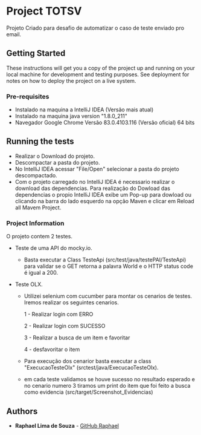 # Project TOTSV

Projeto Criado para desafio de automatizar o caso de teste enviado pro email. 

## Getting Started

These instructions will get you a copy of the project up and running on your local machine for development and testing purposes. See deployment for notes on how to deploy the project on a live system.

### Pre-requisites

- Instalado na maquina a IntelliJ IDEA (Versão mais atual)
- Instalado na maquina java version "1.8.0_211"
- Navegador Google Chrome Versão 83.0.4103.116 (Versão oficial) 64 bits 

## Running the tests

- Realizar o Download do projeto.
- Descompactar a pasta do projeto.
- No IntelliJ IDEA acessar "File/Open" selecionar a pasta do projeto descompactado.
- Com o projeto carregado no IntelliJ IDEA é necessario realizar o download das dependencias.
Para realização do Dowload das dependencias o propio IntelliJ IDEA exibe um Pop-up para dowload
ou clicando na barra do lado esquerdo na opção Maven e clicar em Reload all Mavem Project.

### Project Information

O projeto contem 2 testes.

- Teste de uma API do mocky.io. 
    - Basta executar a Class TesteApi (src/test/java/testePAI/TesteApi) para validar se o GET retorna a palavra World e o HTTP status code é igual a 200.
    
- Teste OLX.
    - Utilizei selenium com cucumber para montar os cenarios de testes. Iremos realizar os seguintes cenarios.
       
        1 - Realizar login com ERRO
        
        2 - Realizar login com SUCESSO
        
        3 - Realizar a busca de um item e favoritar
        
        4 - desfavoritar o item
        
    - Para execução dos cenarior basta executar a class "ExecucaoTesteOlx" (srctest/java/ExecucaoTesteOlx).
    
    - em cada teste validamos se houve sucesso no resultado esperado e no cenario numero 3 tiramos um print do item que foi feito a busca como evidencia (src/target/Screenshot_Evidencias)
         
   



## Authors

* **Raphael Lima de Souza** - [GitHub Raphael](https://github.com/Raphaelenzo)


